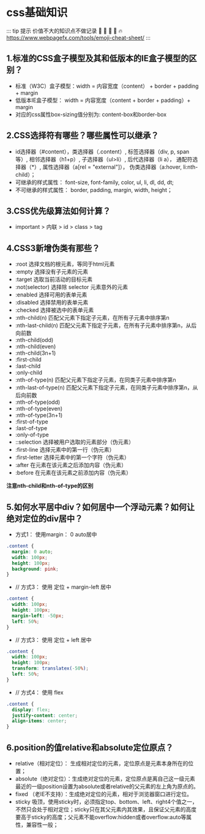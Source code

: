 # css基础知识

::: tip 提示
价值不大的知识点不做记录
:tada: :100: :bamboo: :gift_heart: :fire:
https://www.webpagefx.com/tools/emoji-cheat-sheet/
:::

## 1.标准的CSS盒子模型及其和低版本的IE盒子模型的区别？
- 标准（W3C）盒子模型：width = 内容宽度（content） + border + padding + margin
- 低版本IE盒子模型： width = 内容宽度（content + border + padding）+ margin
- 对应的css属性box-sizing值分别为: content-box和border-box

## 2.CSS选择符有哪些？哪些属性可以继承？

- id选择器（#content），类选择器（.content）, 标签选择器（div, p, span等）, 相邻选择器（h1+p）, 子选择器（ul>li）, 后代选择器（li a）， 通配符选择器（*）, 属性选择器（a[rel = "external"]）， 伪类选择器（a:hover, li:nth-child）；
- 可继承的样式属性： font-size, font-family, color, ul, li, dl, dd, dt;
- 不可继承的样式属性： border, padding, margin, width, height；

## 3.CSS优先级算法如何计算？

- important > 内联 > id > class > tag

## 4.CSS3新增伪类有那些？
- :root 选择文档的根元素，等同于html元素
- :empty 选择没有子元素的元素
- :target 选取当前活动的目标元素
- :not(selector) 选择除 selector 元素意外的元素
- :enabled 选择可用的表单元素
- :disabled 选择禁用的表单元素
- :checked 选择被选中的表单元素
- :nth-child(n) 匹配父元素下指定子元素，在所有子元素中排序第n
- :nth-last-child(n) 匹配父元素下指定子元素，在所有子元素中排序第n，从后向前数
- :nth-child(odd)
- :nth-child(even)
- :nth-child(3n+1)
- :first-child
- :last-child
- :only-child
- :nth-of-type(n) 匹配父元素下指定子元素，在同类子元素中排序第n
- :nth-last-of-type(n) 匹配父元素下指定子元素，在同类子元素中排序第n，从后向前数
- :nth-of-type(odd)
- :nth-of-type(even)
- :nth-of-type(3n+1)
- :first-of-type
- :last-of-type
- :only-of-type
- ::selection 选择被用户选取的元素部分（伪元素）
- :first-line 选择元素中的第一行（伪元素）
- :first-letter 选择元素中的第一个字符（伪元素）
- :after 在元素在该元素之后添加内容（伪元素）
- :before 在元素在该元素之前添加内容（伪元素）

**注意nth-child和nth-of-type的区别**

## 5.如何水平居中div？如何居中一个浮动元素？如何让绝对定位的div居中？
- 方式1： 使用margin： 0 auto居中
```css
.content {
  margin: 0 auto;
  width: 100px;
  height: 100px;
  background: pink;
}
```
- // 方式3： 使用 定位 + margin-left 居中
```css
.content {
  width: 100px;
  height: 100px;
  margin-left: -50px;
  left: 50%;
}
```
- // 方式3： 使用 定位 + left 居中
```css
.content {
  width: 100px;
  height: 100px;
  transform: translatex(-50%);
  left: 50%;
}
```
- // 方式4： 使用 flex
```css
.content {
  display: flex;
  justify-content: center;
  align-items: center;
}
```

## 6.position的值relative和absolute定位原点？
- relative（相对定位）： 生成相对定位的元素，定位原点是元素本身所在的位置；
- absolute（绝对定位）：生成绝对定位的元素，定位原点是离自己这一级元素最近的一级position设置为absolute或者relative的父元素的左上角为原点的。
- fixed （老IE不支持）：生成绝对定位的元素，相对于浏览器窗口进行定位。
- sticky 吸顶，使用sticky时，必须指定top、bottom、left、right4个值之一，不然只会处于相对定位；sticky只在其父元素内其效果，且保证父元素的高度要高于sticky的高度；父元素不能overflow:hidden或者overflow:auto等属性，兼容性一般；
